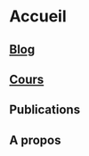 # Accueil

## [Blog]("./blog./index.html")

## [Cours]("./cours/index.html")

## Publications

## A propos

